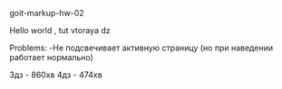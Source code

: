 goit-markup-hw-02

Hello world , tut vtoraya dz

Problems:
-Не подсвечивает активную страницу (но при наведении работает нормально)

3дз - 860хв
4дз - 474хв

